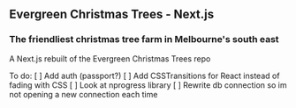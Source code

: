 ## Evergreen Christmas Trees - Next.js

### The friendliest christmas tree farm in Melbourne's south east

A Next.js rebuilt of the Evergreen Christmas Trees repo

To do:
[ ] Add auth (passport?)
[ ] Add CSSTransitions for React instead of fading with CSS
[ ] Look at nprogress library
[ ] Rewrite db connection so im not opening a new connection each time
